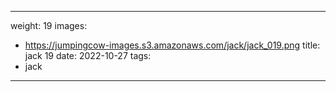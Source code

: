 
---
weight: 19
images:
- https://jumpingcow-images.s3.amazonaws.com/jack/jack_019.png
title: jack 19
date: 2022-10-27
tags:
- jack
---

